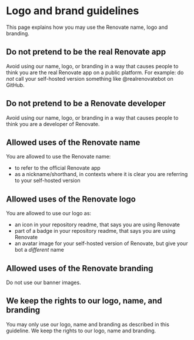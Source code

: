# Logo and brand guidelines

This page explains how you may use the Renovate name, logo and branding.

## Do not pretend to be the real Renovate app

Avoid using our name, logo, or branding in a way that causes people to think you are the real Renovate app on a public platform.
For example: do _not_ call your self-hosted version something like @realrenovatebot on GitHub.

## Do not pretend to be a Renovate developer

Avoid using our name, logo, or branding in a way that causes people to think you are a developer of Renovate.

## Allowed uses of the Renovate name

You are allowed to use the Renovate name:

- to refer to the official Renovate app
- as a nickname/shorthand, in contexts where it is clear you are referring to your self-hosted version

## Allowed uses of the Renovate logo

You are allowed to use our logo as:

- an icon in your repository readme, that says you are using Renovate
- part of a badge in your repository readme, that says you are using Renovate
- an avatar image for your self-hosted version of Renovate, but give your bot a _different_ name

## Allowed uses of the Renovate branding

Do not use our banner images.

## We keep the rights to our logo, name, and branding

You may only use our logo, name and branding as described in this guideline.
We keep the rights to our logo, name and branding.
